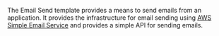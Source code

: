 The Email Send template provides a means to send emails from an application. It provides the infrastructure for email sending using [AWS Simple Email Service](https://aws.amazon.com/ses/) and provides a simple API for sending emails.
